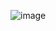 ![image](https://github.com/Jiyarathore/Leetcode/assets/96529109/7ff474a4-a408-4b60-9a59-edf0946f546f)
